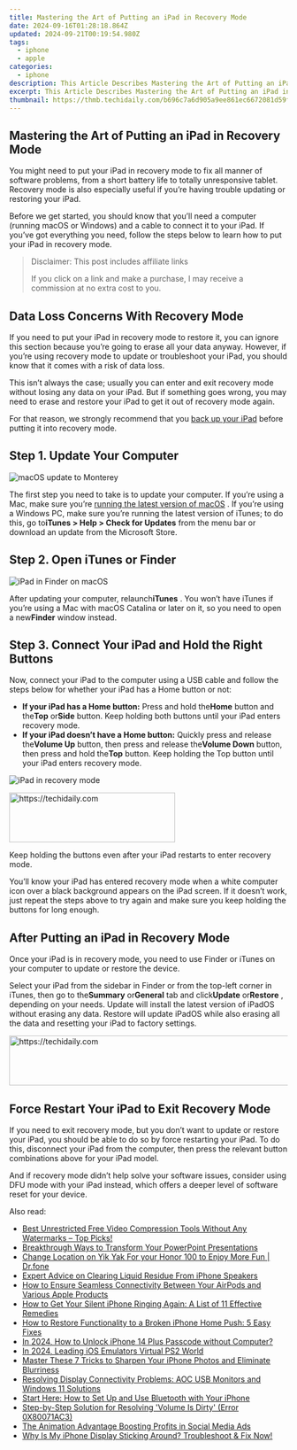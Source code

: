```yaml
---
title: Mastering the Art of Putting an iPad in Recovery Mode
date: 2024-09-16T01:28:18.864Z
updated: 2024-09-21T00:19:54.980Z
tags:
  - iphone
  - apple
categories:
  - iphone
description: This Article Describes Mastering the Art of Putting an iPad in Recovery Mode
excerpt: This Article Describes Mastering the Art of Putting an iPad in Recovery Mode
thumbnail: https://thmb.techidaily.com/b696c7a6d905a9ee861ec6672081d59f4acbd6b39ac21eb379e20d3f82b9c0ba.jpg
---
```


## Mastering the Art of Putting an iPad in Recovery Mode

 You might need to put your iPad in recovery mode to fix all manner of software problems, from a short battery life to totally unresponsive tablet. Recovery mode is also especially useful if you’re having trouble updating or restoring your iPad.

 Before we get started, you should know that you’ll need a computer (running macOS or Windows) and a cable to connect it to your iPad. If you’ve got everything you need, follow the steps below to learn how to put your iPad in recovery mode.

>  Disclaimer: This post includes affiliate links
>
>  If you click on a link and make a purchase, I may receive a commission at no extra cost to you.
>

## Data Loss Concerns With Recovery Mode

 If you need to put your iPad in recovery mode to restore it, you can ignore this section because you’re going to erase all your data anyway. However, if you’re using recovery mode to update or troubleshoot your iPad, you should know that it comes with a risk of data loss.

 This isn’t always the case; usually you can enter and exit recovery mode without losing any data on your iPad. But if something goes wrong, you may need to erase and restore your iPad to get it out of recovery mode again.

 For that reason, we strongly recommend that you [back up your iPad](https://www.makeuseof.com/tag/how-to-backup-iphone-ipad/) before putting it into recovery mode.

## Step 1\. Update Your Computer

![macOS update to Monterey](https://static1.makeuseofimages.com/wordpress/wp-content/uploads/2021/12/macOS-update-to-Monterey.jpg)

 The first step you need to take is to update your computer. If you’re using a Mac, make sure you’re [running the latest version of macOS](https://www.makeuseof.com/tag/update-mac-software/) . If you’re using a Windows PC, make sure you’re running the latest version of iTunes; to do this, go to**iTunes > Help > Check for Updates** from the menu bar or download an update from the Microsoft Store.

## Step 2\. Open iTunes or Finder

![iPad in Finder on macOS](https://static1.makeuseofimages.com/wordpress/wp-content/uploads/2022/02/iPad-in-Finder-on-macOS.jpg)

 After updating your computer, relaunch**iTunes** . You won’t have iTunes if you’re using a Mac with macOS Catalina or later on it, so you need to open a new**Finder** window instead.

## Step 3\. Connect Your iPad and Hold the Right Buttons

 Now, connect your iPad to the computer using a USB cable and follow the steps below for whether your iPad has a Home button or not:

* **If your iPad has a Home button:** Press and hold the**Home** button and the**Top** or**Side** button. Keep holding both buttons until your iPad enters recovery mode.
* **If your iPad doesn’t have a Home button:** Quickly press and release the**Volume Up** button, then press and release the**Volume Down** button, then press and hold the**Top** button. Keep holding the Top button until your iPad enters recovery mode.

![iPad in recovery mode](https://static1.makeuseofimages.com/wordpress/wp-content/uploads/2022/02/iPad-in-recovery-mode.jpg)

<!-- affiliate ads begin -->
<a href="https://laganoo.pxf.io/c/5597632/1484910/16446" target="_top" id="1484910">
  <img src="//a.impactradius-go.com/display-ad/16446-1484910" border="0" alt="https://techidaily.com" width="300" height="90"/>
</a>
<img height="0" width="0" src="https://laganoo.pxf.io/i/5597632/1484910/16446" style="position:absolute;visibility:hidden;" border="0" />
<!-- affiliate ads end -->

 Keep holding the buttons even after your iPad restarts to enter recovery mode.

 You’ll know your iPad has entered recovery mode when a white computer icon over a black background appears on the iPad screen. If it doesn’t work, just repeat the steps above to try again and make sure you keep holding the buttons for long enough.

## After Putting an iPad in Recovery Mode

 Once your iPad is in recovery mode, you need to use Finder or iTunes on your computer to update or restore the device.

 Select your iPad from the sidebar in Finder or from the top-left corner in iTunes, then go to the**Summary** or**General** tab and click**Update** or**Restore** , depending on your needs. Update will install the latest version of iPadOS without erasing any data. Restore will update iPadOS while also erasing all the data and resetting your iPad to factory settings.

<!-- affiliate ads begin -->
<a href="https://aligracehair.sjv.io/c/5597632/1884021/19272" target="_top" id="1884021">
  <img src="//a.impactradius-go.com/display-ad/19272-1884021" border="0" alt="https://techidaily.com" width="728" height="90"/>
</a>
<img height="0" width="0" src="https://aligracehair.sjv.io/i/5597632/1884021/19272" style="position:absolute;visibility:hidden;" border="0" />
<!-- affiliate ads end -->

## Force Restart Your iPad to Exit Recovery Mode

 If you need to exit recovery mode, but you don’t want to update or restore your iPad, you should be able to do so by force restarting your iPad. To do this, disconnect your iPad from the computer, then press the relevant button combinations above for your iPad model.

 And if recovery mode didn’t help solve your software issues, consider using DFU mode with your iPad instead, which offers a deeper level of software reset for your device.

<ins class="adsbygoogle"
     style="display:block"
     data-ad-format="autorelaxed"
     data-ad-client="ca-pub-7571918770474297"
     data-ad-slot="1223367746"></ins>

<ins class="adsbygoogle"
     style="display:block"
     data-ad-client="ca-pub-7571918770474297"
     data-ad-slot="8358498916"
     data-ad-format="auto"
     data-full-width-responsive="true"></ins>

<span class="atpl-alsoreadstyle">Also read:</span>
<div><ul>
<li><a href="https://eaxpv-info.techidaily.com/best-unrestricted-free-video-compression-tools-without-any-watermarks-top-picks/"><u>Best Unrestricted Free Video Compression Tools Without Any Watermarks – Top Picks!</u></a></li>
<li><a href="https://screen-recording.techidaily.com/breakthrough-ways-to-transform-your-powerpoint-presentations/"><u>Breakthrough Ways to Transform Your PowerPoint Presentations</u></a></li>
<li><a href="https://location-social.techidaily.com/change-location-on-yik-yak-for-your-honor-100-to-enjoy-more-fun-drfone-by-drfone-virtual-android/"><u>Change Location on Yik Yak For your Honor 100 to Enjoy More Fun | Dr.fone</u></a></li>
<li><a href="https://fox-that.techidaily.com/expert-advice-on-clearing-liquid-residue-from-iphone-speakers/"><u>Expert Advice on Clearing Liquid Residue From iPhone Speakers</u></a></li>
<li><a href="https://fox-that.techidaily.com/how-to-ensure-seamless-connectivity-between-your-airpods-and-various-apple-products/"><u>How to Ensure Seamless Connectivity Between Your AirPods and Various Apple Products</u></a></li>
<li><a href="https://fox-that.techidaily.com/how-to-get-your-silent-iphone-ringing-again-a-list-of-11-effective-remedies/"><u>How to Get Your Silent iPhone Ringing Again: A List of 11 Effective Remedies</u></a></li>
<li><a href="https://fox-that.techidaily.com/how-to-restore-functionality-to-a-broken-iphone-home-push-5-easy-fixes/"><u>How to Restore Functionality to a Broken iPhone Home Push: 5 Easy Fixes</u></a></li>
<li><a href="https://ios-unlock.techidaily.com/in-2024-how-to-unlock-iphone-14-plus-passcode-without-computer-by-drfone-ios/"><u>In 2024, How to Unlock iPhone 14 Plus Passcode without Computer?</u></a></li>
<li><a href="https://desktop-recording.techidaily.com/in-2024-leading-ios-emulators-virtual-ps2-world/"><u>In 2024, Leading iOS Emulators Virtual PS2 World</u></a></li>
<li><a href="https://fox-that.techidaily.com/master-these-7-tricks-to-sharpen-your-iphone-photos-and-eliminate-blurriness/"><u>Master These 7 Tricks to Sharpen Your iPhone Photos and Eliminate Blurriness</u></a></li>
<li><a href="https://win-howtos.techidaily.com/resolving-display-connectivity-problems-aoc-usb-monitors-and-windows-11-solutions/"><u>Resolving Display Connectivity Problems: AOC USB Monitors and Windows 11 Solutions</u></a></li>
<li><a href="https://fox-that.techidaily.com/start-here-how-to-set-up-and-use-bluetooth-with-your-iphone/"><u>Start Here: How to Set Up and Use Bluetooth with Your iPhone</u></a></li>
<li><a href="https://win-howtos.techidaily.com/step-by-step-solution-for-resolving-volume-is-dirty-error-0x80071ac3/"><u>Step-by-Step Solution for Resolving 'Volume Is Dirty' (Error 0X80071AC3)</u></a></li>
<li><a href="https://facebook-video-content.techidaily.com/the-animation-advantage-boosting-profits-in-social-media-ads/"><u>The Animation Advantage Boosting Profits in Social Media Ads</u></a></li>
<li><a href="https://fox-that.techidaily.com/why-is-my-iphone-display-sticking-around-troubleshoot-and-fix-now/"><u>Why Is My iPhone Display Sticking Around? Troubleshoot & Fix Now!</u></a></li>
</ul></div>

